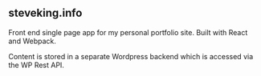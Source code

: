 steveking.info
--------------

Front end single page app for my personal portfolio site. Built with React and Webpack.

Content is stored in a separate Wordpress backend which is accessed via the WP Rest API.
